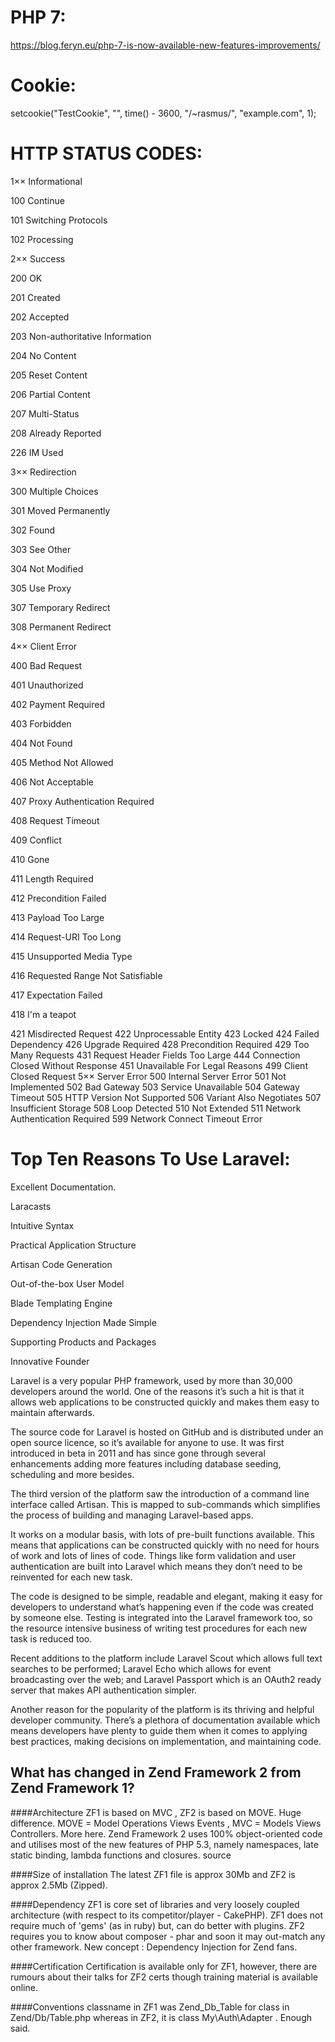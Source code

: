 # PHP 7:
https://blog.feryn.eu/php-7-is-now-available-new-features-improvements/

# Cookie:
setcookie("TestCookie", "", time() - 3600, "/~rasmus/", "example.com", 1);

# HTTP STATUS CODES:
1×× Informational

100 Continue

101 Switching Protocols

102 Processing

2×× Success

200 OK

201 Created

202 Accepted

203 Non-authoritative Information

204 No Content

205 Reset Content

206 Partial Content

207 Multi-Status

208 Already Reported

226 IM Used

3×× Redirection

300 Multiple Choices

301 Moved Permanently

302 Found

303 See Other

304 Not Modified

305 Use Proxy

307 Temporary Redirect

308 Permanent Redirect

4×× Client Error

400 Bad Request

401 Unauthorized

402 Payment Required

403 Forbidden

404 Not Found

405 Method Not Allowed

406 Not Acceptable

407 Proxy Authentication Required

408 Request Timeout

409 Conflict

410 Gone

411 Length Required

412 Precondition Failed

413 Payload Too Large

414 Request-URI Too Long

415 Unsupported Media Type

416 Requested Range Not Satisfiable

417 Expectation Failed

418 I'm a teapot

421 Misdirected Request
422 Unprocessable Entity
423 Locked
424 Failed Dependency
426 Upgrade Required
428 Precondition Required
429 Too Many Requests
431 Request Header Fields Too Large
444 Connection Closed Without Response
451 Unavailable For Legal Reasons
499 Client Closed Request
5×× Server Error
500 Internal Server Error
501 Not Implemented
502 Bad Gateway
503 Service Unavailable
504 Gateway Timeout
505 HTTP Version Not Supported
506 Variant Also Negotiates
507 Insufficient Storage
508 Loop Detected
510 Not Extended
511 Network Authentication Required
599 Network Connect Timeout Error

# Top Ten Reasons To Use Laravel:
Excellent Documentation.

Laracasts

Intuitive Syntax

Practical Application Structure

Artisan Code Generation

Out-of-the-box User Model

Blade Templating Engine

Dependency Injection Made Simple

Supporting Products and Packages

Innovative Founder

Laravel is a very popular PHP framework, used by more than 30,000 developers around the world. 
One of the reasons it’s such a hit is that it allows web applications to be constructed quickly 
and makes them easy to maintain afterwards.

The source code for Laravel is hosted on GitHub and is distributed under an open source licence, so it’s available for anyone to use.
It was first introduced in beta in 2011 and has since gone through several enhancements adding more features including
database seeding, scheduling and more besides.

The third version of the platform saw the introduction of a command line interface called Artisan.
This is mapped to sub-commands which simplifies the process of building and managing Laravel-based apps.

It works on a modular basis, with lots of pre-built functions available. This means that applications can be constructed quickly
with no need for hours of work and lots of lines of code. Things like form validation and user authentication are 
built into Laravel which means they don’t need to be reinvented for each new task.

The code is designed to be simple, readable and elegant, making it easy for developers to understand what’s happening 
even if the code was created by someone else. Testing is integrated into the Laravel framework too, so the resource 
intensive business of writing test procedures for each new task is reduced too.

Recent additions to the platform include Laravel Scout which allows full text searches to be performed; Laravel 
Echo which allows for event broadcasting over the web; and Laravel Passport which is an OAuth2 ready server that
makes API authentication simpler.

Another reason for the popularity of the platform is its thriving and helpful developer community. 
There’s a plethora of documentation available which means developers have plenty to guide them 
when it comes to applying best practices, making decisions on implementation, and maintaining code. 

## What has changed in Zend Framework 2 from Zend Framework 1?

####Architecture
ZF1 is based on MVC , ZF2 is based on MOVE. Huge difference. MOVE = Model Operations Views Events , MVC = Models Views Controllers. More here. Zend Framework 2 uses 100% object-oriented code and utilises most of the new features of PHP 5.3, namely namespaces, late static binding, lambda functions and closures. source

####Size of installation
The latest ZF1 file is approx 30Mb and ZF2 is approx 2.5Mb (Zipped).

####Dependency
ZF1 is core set of libraries and very loosely coupled architecture (with respect to its competitor/player - CakePHP). ZF1 does not require much of 'gems' (as in ruby) but, can do better with plugins. ZF2 requires you to know about composer - phar and soon it may out-match any other framework. New concept : Dependency Injection for Zend fans.

####Certification
Certification is available only for ZF1, however, there are rumours about their talks for ZF2 certs though training material is available online.

####Conventions
classname in ZF1 was Zend_Db_Table for class in Zend/Db/Table.php whereas in ZF2, it is class My\Auth\Adapter . Enough said.
